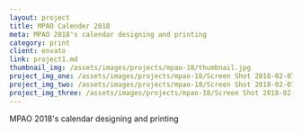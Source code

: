 ```yaml
---
layout: project
title: MPAO Calender 2018
meta: MPAO 2018's calendar designing and printing
category: print
client: envato
link: project1.md
thumbnail_img: /assets/images/projects/mpao-18/thumbnail.jpg
project_img_one: /assets/images/projects/mpao-18/Screen Shot 2018-02-07 at 19.40.52.png
project_img_two: /assets/images/projects/mpao-18/Screen Shot 2018-02-07 at 19.41.00.png
project_img_three: /assets/images/projects/mpao-18/Screen Shot 2018-02-07 at 19.41.08.png
---
```


MPAO 2018's calendar designing and printing
